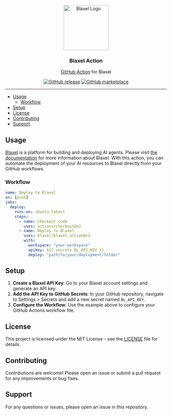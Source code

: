 <p align="center">
  <img alt="Blaxel Logo" src="https://blaxel.ai/logo_short.png" height="140" />
  <h3 align="center">Blaxel Action</h3>
  <p align="center"><a href="https://github.com/features/actions">GitHub Action</a> for Blaxel</p>
  <p align="center">
    <a href="https://github.com/blaxel/blaxel-action/releases/latest"><img alt="GitHub release" src="https://img.shields.io/github/release/blaxel/blaxel-action.svg?logo=github&style=flat-square"></a>
    <a href="https://github.com/marketplace/actions/blaxel-action"><img alt="GitHub marketplace" src="https://img.shields.io/badge/marketplace-blaxel--action-blue?logo=github&style=flat-square"></a>
  </p>
</p>

---

- [Usage](#usage)
  - [Workflow](#workflow)
- [Setup](#setup)
- [License](#license)
- [Contributing](#contributing)
- [Support](#support)

## Usage

[Blaxel](https://www.blaxel.ai) is a platform for building and deploying AI agents. Please visit [the documentation](https://docs.blaxel.ai) for more information about Blaxel.
With this action, you can automate the deployment of your AI resources to Blaxel directly from your GitHub workflows.

### Workflow

```yaml
name: Deploy to Blaxel
on: [push]
jobs:
  deploy:
    runs-on: ubuntu-latest
    steps:
      - name: Checkout code
        uses: actions/checkout@v2
      - name: Deploy to Blaxel
        uses: blaxel/blaxel-action@v1
        with:
          workspace: "your-workspace"
          apikey: ${{ secrets.BL_API_KEY }}
          deploy: "path/to/your/deployment/folder"
```

## Setup

1. **Create a Blaxel API Key**: Go to your Blaxel account settings and generate an API key.
2. **Add the API Key to GitHub Secrets**: In your GitHub repository, navigate to Settings > Secrets and add a new secret named `BL_API_KEY`.
3. **Configure the Workflow**: Use the example above to configure your GitHub Actions workflow file.

## License

This project is licensed under the MIT License - see the [LICENSE](LICENSE) file for details.

## Contributing

Contributions are welcome! Please open an issue or submit a pull request for any improvements or bug fixes.

## Support

For any questions or issues, please open an issue in this repository.
